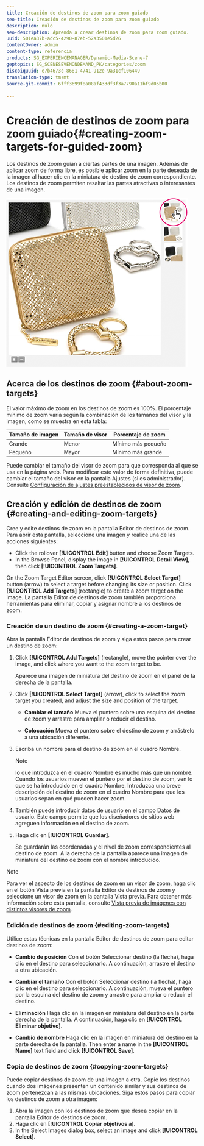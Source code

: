 ```yaml
---
title: Creación de destinos de zoom para zoom guiado
seo-title: Creación de destinos de zoom para zoom guiado
description: nulo
seo-description: Aprenda a crear destinos de zoom para zoom guiado.
uuid: 501ea37b-adc5-4290-87eb-52a3501e5d26
contentOwner: admin
content-type: referencia
products: SG_EXPERIENCEMANAGER/Dynamic-Media-Scene-7
geptopics: SG_SCENESEVENONDEMAND_PK/categories/zoom
discoiquuid: e7b4673c-8681-4741-912e-9a31cf106449
translation-type: tm+mt
source-git-commit: 6fff3699f8a08af433df3f3a7790a11bf9d05b00

---
```



# Creación de destinos de zoom para zoom guiado{#creating-zoom-targets-for-guided-zoom}

Los destinos de zoom guían a ciertas partes de una imagen. Además de aplicar zoom de forma libre, es posible aplicar zoom en la parte deseada de la imagen al hacer clic en la miniatura de destino de zoom correspondiente. Los destinos de zoom permiten resaltar las partes atractivas o interesantes de una imagen.

![Creación de destinos de zoom para zoom guiado](/help/assets/zo_guided_zoom.png)

## Acerca de los destinos de zoom {#about-zoom-targets}

El valor máximo de zoom en los destinos de zoom es 100%. El porcentaje mínimo de zoom varía según la combinación de los tamaños del visor y la imagen, como se muestra en esta tabla:

| Tamaño de imagen | Tamaño de visor | Porcentaje de zoom |
|--- |--- |--- |
| Grande | Menor | Mínimo más pequeño |
| Pequeño | Mayor | Mínimo más grande |

Puede cambiar el tamaño del visor de zoom para que corresponda al que se usa en la página web. Para modificar este valor de forma definitiva, puede cambiar el tamaño del visor en la pantalla Ajustes (si es administrador). Consulte [Configuración de ajustes preestablecidos de visor de zoom](setting-zoom-viewer-presets.md#setting_up_zoom_viewer_presets).

## Creación y edición de destinos de zoom {#creating-and-editing-zoom-targets}

Cree y edite destinos de zoom en la pantalla Editor de destinos de zoom. Para abrir esta pantalla, seleccione una imagen y realice una de las acciones siguientes:

* Click the rollover **[!UICONTROL Edit]** button and choose Zoom Targets.
* In the Browse Panel, display the image in **[!UICONTROL Detail View]**, then click **[!UICONTROL Zoom Targets]**.

On the Zoom Target Editor screen, click **[!UICONTROL Select Target]** button (arrow) to select a target before changing its size or position. Click **[!UICONTROL Add Targets]** (rectangle) to create a zoom target on the image. La pantalla Editor de destinos de zoom también proporciona herramientas para eliminar, copiar y asignar nombre a los destinos de zoom.

### Creación de un destino de zoom {#creating-a-zoom-target}

Abra la pantalla Editor de destinos de zoom y siga estos pasos para crear un destino de zoom:

1. Click **[!UICONTROL Add Targets]** (rectangle), move the pointer over the image, and click where you want to the zoom target to be.

   Aparece una imagen de miniatura del destino de zoom en el panel de la derecha de la pantalla.

1. Click **[!UICONTROL Select Target]** (arrow), click to select the zoom target you created, and adjust the size and position of the target.

   * **Cambiar el tamaño** Mueva el puntero sobre una esquina del destino de zoom y arrastre para ampliar o reducir el destino.

   * **Colocación** Mueva el puntero sobre el destino de zoom y arrástrelo a una ubicación diferente.

1. Escriba un nombre para el destino de zoom en el cuadro Nombre. 

   >[!NOTE]
   >
   >lo que introduzca en el cuadro Nombre es mucho más que un nombre. Cuando los usuarios mueven el puntero por el destino de zoom, ven lo que se ha introducido en el cuadro Nombre. Introduzca una breve descripción del destino de zoom en el cuadro Nombre para que los usuarios sepan en qué pueden hacer zoom.

1. También puede introducir datos de usuario en el campo Datos de usuario. Este campo permite que los diseñadores de sitios web agreguen información en el destino de zoom.
1. Haga clic en **[!UICONTROL Guardar]**.

   Se guardarán las coordenadas y el nivel de zoom correspondientes al destino de zoom. A la derecha de la pantalla aparece una imagen de miniatura del destino de zoom con el nombre introducido.

>[!NOTE]
>
>Para ver el aspecto de los destinos de zoom en un visor de zoom, haga clic en el botón Vista previa en la pantalla Editor de destinos de zoom y seleccione un visor de zoom en la pantalla Vista previa. Para obtener más información sobre esta pantalla, consulte [Vista previa de imágenes con distintos visores de zoom](previewing-image-assets-different-zoom.md#previewing_image_assets_with_different_zoom_viewers).

### Edición de destinos de zoom {#editing-zoom-targets}

Utilice estas técnicas en la pantalla Editor de destinos de zoom para editar destinos de zoom:

* **Cambio de posición** Con el botón Seleccionar destino (la flecha), haga clic en el destino para seleccionarlo. A continuación, arrastre el destino a otra ubicación.

* **Cambiar el tamaño** Con el botón Seleccionar destino (la flecha), haga clic en el destino para seleccionarlo. A continuación, mueva el puntero por la esquina del destino de zoom y arrastre para ampliar o reducir el destino.

* **Eliminación** Haga clic en la imagen en miniatura del destino en la parte derecha de la pantalla. A continuación, haga clic en **[!UICONTROL Eliminar objetivo]**.

* **Cambio de nombre** Haga clic en la imagen en miniatura del destino en la parte derecha de la pantalla. Then enter a name in the **[!UICONTROL Name]** text field and click **[!UICONTROL Save]**.

### Copia de destinos de zoom {#copying-zoom-targets}

Puede copiar destinos de zoom de una imagen a otra. Copie los destinos cuando dos imágenes presenten un contenido similar y sus destinos de zoom pertenezcan a las mismas ubicaciones. Siga estos pasos para copiar los destinos de zoom a otra imagen:

1. Abra la imagen con los destinos de zoom que desea copiar en la pantalla Editor de destinos de zoom.
1. Haga clic en **[!UICONTROL Copiar objetivos a]**.
1. In the Select Images dialog box, select an image and click **[!UICONTROL Select]**.

